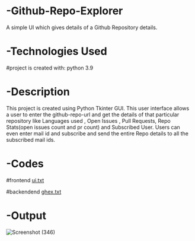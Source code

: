# -Github-Repo-Explorer
 A simple UI which gives details of a Github Repository details.
 
# -Technologies Used
#project is created with:
 python 3.9
 
# -Description
 This project is created using Python Tkinter GUI.
This user interface allows a user to enter the github-repo-url and get the details of that particular repository like Languages used , Open Issues , Pull Requests, Repo        Stats(open issues count and pr count) and Subscribed User. Users can even enter mail id and subscribe and send the entire Repo details to all the subscribed mail ids.

# -Codes
#frontend
[ui.txt](https://github.com/vignesh7k/-Github-Repo-Explorer/files/7446175/ui.txt)

#backendend
[ghex.txt](https://github.com/vignesh7k/-Github-Repo-Explorer/files/7446176/ghex.txt)

# -Output
![Screenshot (346)](https://user-images.githubusercontent.com/83110142/139527452-fd9f67e4-f9e2-44c5-b028-8f483852a3b6.png)


